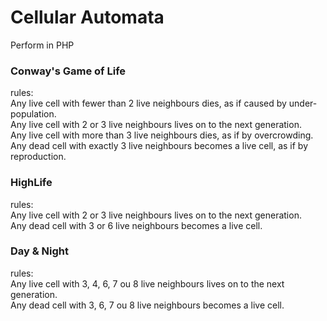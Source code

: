 Cellular Automata
=====
Perform in PHP

### Conway's Game of Life
rules:  
Any live cell with fewer than 2 live neighbours dies, as if caused by under-population.  
Any live cell with 2 or 3 live neighbours lives on to the next generation.  
Any live cell with more than 3 live neighbours dies, as if by overcrowding.  
Any dead cell with exactly 3 live neighbours becomes a live cell, as if by reproduction.

### HighLife  
rules:  
Any live cell with 2 or 3 live neighbours lives on to the next generation.  
Any dead cell with 3 or 6 live neighbours becomes a live cell.

### Day & Night  
rules:  
Any live cell with 3, 4, 6, 7 ou 8 live neighbours lives on to the next generation.  
Any dead cell with 3, 6, 7 ou 8 live neighbours becomes a live cell.
